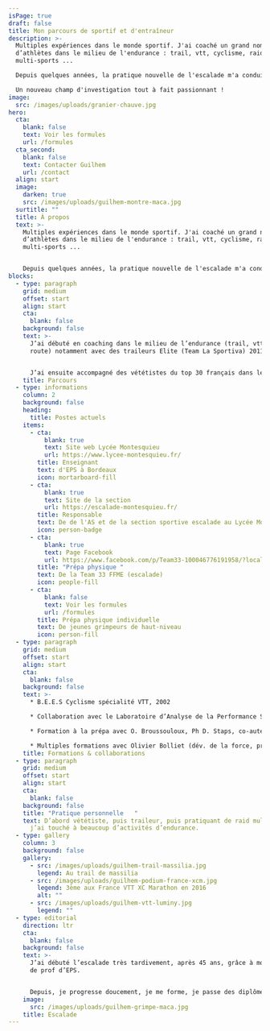 ```yaml
---
isPage: true
draft: false
title: Mon parcours de sportif et d'entraîneur
description: >-
  Multiples expériences dans le monde sportif. J'ai coaché un grand nombre
  d’athlètes dans le milieu de l'endurance : trail, vtt, cyclisme, raid
  multi-sports ... 

  Depuis quelques années, la pratique nouvelle de l'escalade m'a conduit à me pencher sur le développement de la force, l'explosivité, la vitesse .... 

  Un nouveau champ d'investigation tout à fait passionnant ! 
image:
  src: /images/uploads/granier-chauve.jpg
hero:
  cta:
    blank: false
    text: Voir les formules
    url: /formules
  cta_second:
    blank: false
    text: Contacter Guilhem
    url: /contact
  align: start
  image:
    darken: true
    src: /images/uploads/guilhem-montre-maca.jpg
  surtitle: ""
  title: À propos
  text: >-
    Multiples expériences dans le monde sportif. J'ai coaché un grand nombre
    d’athlètes dans le milieu de l'endurance : trail, vtt, cyclisme, raid
    multi-sports ... 


    Depuis quelques années, la pratique nouvelle de l'escalade m'a conduit à me pencher sur le développement de la force, l'explosivité, la vitesse ... Un nouveau champ d'investigation tout à fait passionnant !
blocks:
  - type: paragraph
    grid: medium
    offset: start
    align: start
    cta:
      blank: false
    background: false
    text: >-
      J’ai débuté en coaching dans le milieu de l’endurance (trail, vtt, vélo
      route) notamment avec des traileurs Elite (Team La Sportiva) 2011/2014.


      J’ai ensuite accompagné des vététistes du top 30 français dans leur planification et le suivi de leur préparation.
    title: Parcours
  - type: informations
    column: 2
    background: false
    heading:
      title: Postes actuels
    items:
      - cta:
          blank: true
          text: Site web Lycée Montesquieu
          url: https://www.lycee-montesquieu.fr/
        title: Enseignant
        text: d'EPS à Bordeaux
        icon: mortarboard-fill
      - cta:
          blank: true
          text: Site de la section
          url: https://escalade-montesquieu.fr/
        title: Responsable
        text: De de l'AS et de la section sportive escalade au Lycée Montesquieu
        icon: person-badge
      - cta:
          blank: true
          text: Page Facebook
          url: https://www.facebook.com/p/Team33-100046776191958/?locale=fr_FR
        title: "Prépa physique "
        text: De la Team 33 FFME (escalade)
        icon: people-fill
      - cta:
          blank: false
          text: Voir les formules
          url: /formules
        title: Prépa physique individuelle
        text: De jeunes grimpeurs de haut-niveau
        icon: person-fill
  - type: paragraph
    grid: medium
    offset: start
    align: start
    cta:
      blank: false
    background: false
    text: >-
      * B.E.E.S Cyclisme spécialité VTT, 2002 

      * Collaboration avec le Laboratoire d’Analyse de la Performance Sportive de Besançon avec William Bertucci (sous la direction de Frédéric Grappe) 2002

      * Formation à la prépa avec O. Broussouloux, Ph D. Staps, co-auteur du livre « Escalade & Performance » 2021

      * Multiples formations avec Olivier Bolliet (dév. de la force, profilage, prévention épaule, ratios de force)
    title: Formations & collaborations
  - type: paragraph
    grid: medium
    offset: start
    align: start
    cta:
      blank: false
    background: false
    title: "Pratique personnelle   "
    text: D’abord vététiste, puis traileur, puis pratiquant de raid multi-sports …
      j’ai touché à beaucoup d’activités d’endurance.
  - type: gallery
    column: 3
    background: false
    gallery:
      - src: /images/uploads/guilhem-trail-massilia.jpg
        legend: Au trail de massilia
      - src: /images/uploads/guilhem-podium-france-xcm.jpg
        legend: 3ème aux France VTT XC Marathon en 2016
        alt: ""
      - src: /images/uploads/guilhem-vtt-luminy.jpg
        legend: ""
  - type: editorial
    direction: ltr
    cta:
      blank: false
    background: false
    text: >-
      J’ai débuté l’escalade très tardivement, après 45 ans, grâce à mon métier
      de prof d’EPS. 


      Depuis, je progresse doucement, je me forme, je passe des diplômes et je m’acculture peu à peu à cette activité que j’apprécie énormément, même si elle n’est pas du tout dans ma filière.
    image:
      src: /images/uploads/guilhem-grimpe-maca.jpg
    title: Escalade
---
```


